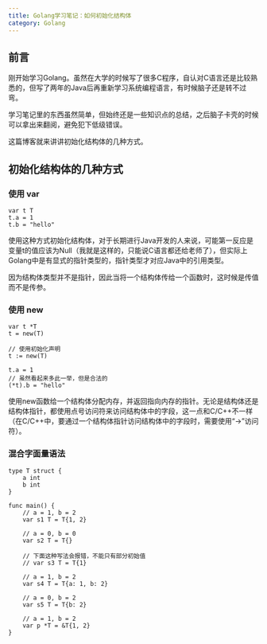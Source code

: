 ```yaml
---
title: Golang学习笔记：如何初始化结构体
category: Golang
---
```


## 前言

刚开始学习Golang。虽然在大学的时候写了很多C程序，自认对C语言还是比较熟悉的，但写了两年的Java后再重新学习系统编程语言，有时候脑子还是转不过弯。

学习笔记里的东西虽然简单，但始终还是一些知识点的总结，之后脑子卡壳的时候可以拿出来翻阅，避免犯下低级错误。

这篇博客就来讲讲初始化结构体的几种方式。

## 初始化结构体的几种方式

### 使用 var

```
var t T
t.a = 1
t.b = "hello"
```

使用这种方式初始化结构体，对于长期进行Java开发的人来说，可能第一反应是变量t的值应该为Null（我就是这样的，只能说C语言都还给老师了），但实际上Golang中是有显式的指针类型的，指针类型才对应Java中的引用类型。

因为结构体类型并不是指针，因此当将一个结构体传给一个函数时，这时候是传值而不是传参。

### 使用 new

```
var t *T
t = new(T)

// 使用初始化声明
t := new(T)

t.a = 1
// 虽然看起来多此一举，但是合法的
(*t).b = "hello"
```

使用new函数给一个结构体分配内存，并返回指向内存的指针。无论是结构体还是结构体指针，都使用点号访问符来访问结构体中的字段，这一点和C/C++不一样（在C/C++中，要通过一个结构体指针访问结构体中的字段时，需要使用“->”访问符）。

### 混合字面量语法

```
type T struct {
    a int
    b int
}

func main() {
    // a = 1, b = 2
    var s1 T = T{1, 2}

    // a = 0, b = 0
    var s2 T = T{}

    // 下面这种写法会报错，不能只有部分初始值
    // var s3 T = T{1}

    // a = 1, b = 2
    var s4 T = T{a: 1, b: 2}

    // a = 0, b = 2
    var s5 T = T{b: 2}

    // a = 1, b = 2
    var p *T = &T{1, 2}
}
```






